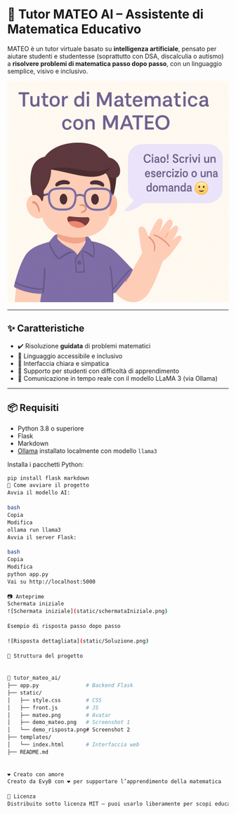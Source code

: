# 🤖 Tutor MATEO AI – Assistente di Matematica Educativo

MATEO è un tutor virtuale basato su **intelligenza artificiale**, pensato per aiutare studenti e studentesse (soprattutto con DSA, discalculia o autismo) a **risolvere problemi di matematica passo dopo passo**, con un linguaggio semplice, visivo e inclusivo.

![Tutor Mateo Screenshot](static/Tutor.png)

---

## ✨ Caratteristiche

- ✔️ Risoluzione **guidata** di problemi matematici
- 🧠 Linguaggio accessibile e inclusivo
- 🎨 Interfaccia chiara e simpatica
- 🧩 Supporto per studenti con difficoltà di apprendimento
- 🔄 Comunicazione in tempo reale con il modello LLaMA 3 (via Ollama)

---

## 📦 Requisiti

- Python 3.8 o superiore
- Flask
- Markdown
- [Ollama](https://ollama.com) installato localmente con modello `llama3`

Installa i pacchetti Python:

```bash
pip install flask markdown
🚀 Come avviare il progetto
Avvia il modello AI:

bash
Copia
Modifica
ollama run llama3
Avvia il server Flask:

bash
Copia
Modifica
python app.py
Vai su http://localhost:5000

📷 Anteprime
Schermata iniziale
![Schermata iniziale](static/schermataIniziale.png)

Esempio di risposta passo dopo passo

![Risposta dettagliata](static/Soluzione.png)

🧩 Struttura del progetto


📁 tutor_mateo_ai/
├── app.py               # Backend Flask
├── static/
│   ├── style.css        # CSS
│   ├── front.js         # JS
│   ├── mateo.png        # Avatar
│   ├── demo_mateo.png   # Screenshot 1
│   └── demo_risposta.png# Screenshot 2
├── templates/
│   └── index.html       # Interfaccia web
├── README.md


❤️ Creato con amore
Creato da EvyB con ❤️ per supportare l’apprendimento della matematica 

📄 Licenza
Distribuito sotto licenza MIT – puoi usarlo liberamente per scopi educativi o personali.


